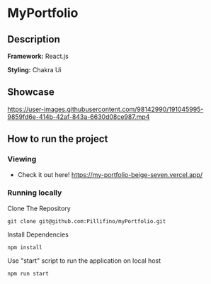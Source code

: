# MyPortfolio

## Description
**Framework:** React.js

**Styling:** Chakra Ui

## Showcase

https://user-images.githubusercontent.com/98142990/191045995-9859fd6e-414b-42af-843a-6630d08ce987.mp4



## How to run the project
### Viewing
- Check it out here! https://my-portfolio-beige-seven.vercel.app/
### Running locally
Clone The Repository

``` git clone git@github.com:Pillifino/myPortfolio.git ```

Install Dependencies

``` npm install ```

Use "start" script to run the application on local host

```npm run start ```
